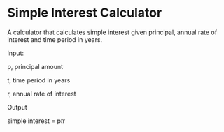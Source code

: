 # Simple Interest Calculator

A calculator that calculates simple interest given principal, annual rate of interest and time period in years.

Input:

   p, principal amount

   t, time period in years

   r, annual rate of interest

Output

   simple interest = p*t*r
